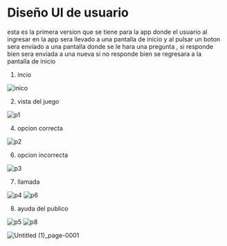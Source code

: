 # Diseño UI de usuario 

esta es la primera version que se tiene para la app donde el usuario al ingresar en la app sera llevado a una pantalla de inicio y al pulsar un boton sera enviado a una pantalla donde se le hara una pregunta , si responde bien sera enviada a una nueva si no responde bien se regresara a la pantalla de inicio 

1) incio


![inico](https://user-images.githubusercontent.com/103227489/221466033-f4e4995e-afdd-4f12-97a9-6708efe51349.JPG)


2) vista del juego 


![p1](https://user-images.githubusercontent.com/103227489/221466058-5ac43b25-1aec-4f8d-a37f-2bd0a9a4dfe8.JPG)


4) opcion correcta


![p2](https://user-images.githubusercontent.com/103227489/221466081-be3752cd-c259-43ca-86de-7fa1390dfabe.JPG)


6) opcion incorrecta


![p3](https://user-images.githubusercontent.com/103227489/221466107-b3b49cfa-ad6f-4ef6-9b9b-a2dea007fa2f.JPG)

7) llamada


![p4](https://user-images.githubusercontent.com/103227489/221466119-a431891b-03cb-42f4-bf16-503406c70947.JPG)
![p6](https://user-images.githubusercontent.com/103227489/221466182-aac339eb-0020-43c7-b53b-fea6fcd4ff33.JPG)

8) ayuda del publico 


![p5](https://user-images.githubusercontent.com/103227489/221466163-21fff395-3032-4cbe-97d7-24b8f1ca569a.JPG)
![p8](https://user-images.githubusercontent.com/103227489/221466199-ad0fb17f-b3c5-4d7c-ac72-93b1fe12dbb5.JPG)

![Untitled (1)_page-0001](https://user-images.githubusercontent.com/103227489/221455595-318acd95-2be8-444b-a927-7708adf1873f.jpg)
